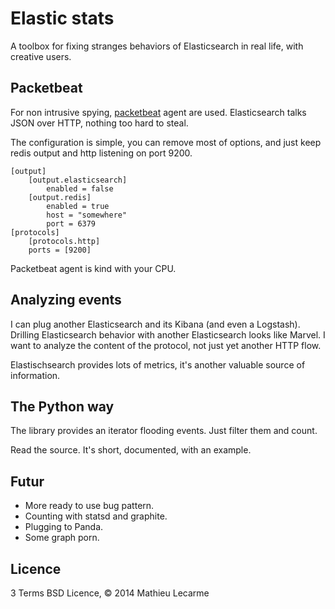 Elastic stats
=============

A toolbox for fixing stranges behaviors of Elasticsearch in real life,
with creative users.

Packetbeat
----------

For non intrusive spying, [packetbeat](http://packetbeat.com/) agent are used.
Elasticsearch talks JSON over HTTP, nothing too hard to steal.

The configuration is simple, you can remove most of options, and just keep
redis output and http listening on port 9200.

    [output]
        [output.elasticsearch]
            enabled = false
        [output.redis]
            enabled = true
            host = "somewhere"
            port = 6379
    [protocols]
        [protocols.http]
        ports = [9200]


Packetbeat agent is kind with your CPU.

Analyzing events
----------------

I can plug another Elasticsearch and its Kibana (and even a Logstash).
Drilling Elasticsearch behavior with another Elasticsearch looks like Marvel.
I want to analyze the content of the protocol, not just yet another HTTP flow.

Elastischsearch provides lots of metrics, it's another valuable source of information.

The Python way
--------------

The library provides an iterator flooding events. Just filter them and count.

Read the source. It's short, documented, with an example.

Futur
-----

 * More ready to use bug pattern.
 * Counting with statsd and graphite.
 * Plugging to Panda.
 * Some graph porn.


Licence
-------

3 Terms BSD Licence, © 2014 Mathieu Lecarme
